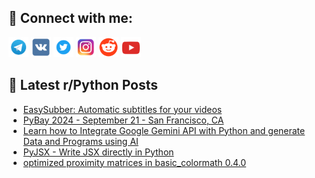 ## 🔎 Connect with me:
[<img src="https://github.com/bullbesh/bullbesh/blob/main/images/Telegram.png" width="32" height="32" />](https://t.me/bullbesh)
[<img src="https://github.com/bullbesh/bullbesh/blob/main/images/VK.png" width="32" height="32" />](https://vk.com/bullbesh)
[<img src="https://github.com/bullbesh/bullbesh/blob/main/images/Twitter.png" width="32" height="32" />](https://twitter.com/bullbesh1)
[<img src="https://github.com/bullbesh/bullbesh/blob/main/images/Instagram.png" width="32" height="32" />](https://www.instagram.com/bullbesh)
[<img src="https://github.com/bullbesh/bullbesh/blob/main/images/Reddit.png" width="32" height="32" />](https://www.reddit.com/user/bullbesh)
[<img src="https://github.com/bullbesh/bullbesh/blob/main/images/YouTube.png" width="32" height="32" />](https://www.youtube.com/channel/UCtfjRs6uzgq5mfm8S06WTcg)

## 📕 Latest r/Python Posts
<!-- BLOG-POST-LIST:START -->
- [EasySubber: Automatic subtitles for your videos](https://www.reddit.com/r/Python/comments/1fanpww/easysubber_automatic_subtitles_for_your_videos/)
- [PyBay 2024 - September 21 - San Francisco, CA](https://www.reddit.com/r/Python/comments/1fan40b/pybay_2024_september_21_san_francisco_ca/)
- [Learn how to Integrate Google Gemini API with Python and generate Data and Programs using AI](https://www.reddit.com/r/Python/comments/1famqxz/learn_how_to_integrate_google_gemini_api_with/)
- [PyJSX - Write JSX directly in Python](https://www.reddit.com/r/Python/comments/1falc1s/pyjsx_write_jsx_directly_in_python/)
- [optimized proximity matrices in basic_colormath 0.4.0](https://www.reddit.com/r/Python/comments/1fajezz/optimized_proximity_matrices_in_basic_colormath/)
<!-- BLOG-POST-LIST:END -->
